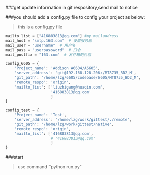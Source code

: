 ###get update information in git respository,send mail to notice

###you should add a config.py file to config your project as below:
>this is a config.py file<br>

```python
mailto_list = ["416883813@qq.com"] #my mailaddress
mail_host = "smtp.163.com"  # 设置服务器
mail_user = "username"  # 用户名
mail_pass = "userpassword"  # 口令
mail_postfix = "163.com"  # 发件箱的后缀

config_6605 = {
    'Project_name': 'Addison A6604/A6605',
    'server_address': 'git@192.168.128.206:/MT8735_BD2_M',
    'git_path': '/home/lzg/6605/codebase/6605/MT8735_BD2_M',
    'remote_respo': 'origin',
    'mailto_list': ['liuzhigang@huaqin.com',
                    '416883813@qq.com'
                    ]
}

config_test = {
    'Project_name': 'Test',
    'server_address': '/home/lzg/work/gittest/./remote',
    'git_path': '/home/lzg/work/gittest/native',
    'remote_respo': 'origin',
    'mailto_list': ['416883813@qq.com',
                    # '416883813@qq.com'
                    ]
}

```

###start
>use command "python run.py"